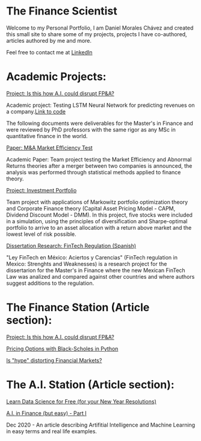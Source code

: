 # The Finance Scientist

Welcome to my Personal Portfolio, I am Daniel Morales Chávez and created this small site to share some of my projects, projects I have co-authored, articles authored by me and more.

Feel free to contact me at [LinkedIn](https://www.linkedin.com/in/danielmc21/)


# Academic Projects:

[Project: Is this how A.I. could disrupt FP&A?](https://www.linkedin.com/pulse/how-ai-can-disrupt-fpa-daniel-morales-ch%25C3%25A1vez/?trackingId=JMEW36jdR5yCGScGpafuwg%3D%3D)

Academic project: Testing LSTM Neural Network for predicting revenues on a company.[Link to code](https://github.com/danielmc21/thefinancescientist/blob/main/LSTM%20CNN/Walmart.ipynb)

The following documents were deliverables for the Master's in Finance and were reviewed by PhD professors with the same rigor as any MSc in quantitative finance in the world.

[Paper: M&A Market Efficiency Test](https://github.com/danielmc21/thefinancescientist/blob/main/M%26A%20Market%20Efficiency%20Paper.pdf)

Academic Paper: Team project testing the Market Efficiency and Abnormal Returns theories after a merger between two companies is announced, the analysis was performed through statistical methods applied to finance theory.

[Project: Investment Portfolio](https://github.com/danielmc21/thefinancescientist/blob/main/Investments%20Portfolio%20project.pdf)

Team project with applications of Markowitz portfolio optimization theory and Corporate Finance theory (Capital Asset Pricing Model - CAPM, Dividend Discount Model - DMM). In this project, five stocks were included in a simulation, using the principles of diversification and Sharpe-optimal portfolio to arrive to an asset allocation with a return above market and the lowest level of risk possible.

[Dissertation Research: FinTech Regulation (Spanish)](https://github.com/danielmc21/thefinancescientist/blob/main/Ley%20FinTech-%20Aciertos%20y%20Carencias.pdf)

"Ley FinTech en México: Aciertos y Carencias" (FinTech regulation in Mexico: Strenghts and Weaknesses) is a research project for the dissertarion for the Master's in Finance where the new Mexican FinTech Law was analized and compared against other countries and where authors suggest additions to the regulation.

# The Finance Station (Article section): 

[Project: Is this how A.I. could disrupt FP&A?](https://www.linkedin.com/pulse/how-ai-can-disrupt-fpa-daniel-morales-ch%25C3%25A1vez/?trackingId=JMEW36jdR5yCGScGpafuwg%3D%3D)

[Pricing Options with Black-Scholes in Python](https://www.linkedin.com/pulse/pricing-options-black-scholes-python-daniel-morales-ch%25C3%25A1vez/?trackingId=gdZxdAD9lEEb1mnm7LtsZw%3D%3D)

[Is "hype" distorting Financial Markets?](https://www.linkedin.com/pulse/hype-distorting-financial-markets-daniel-morales-ch%25C3%25A1vez)

# The A.I. Station (Article section): 

[Learn Data Science for Free (for your New Year Resolutions)](https://www.linkedin.com/pulse/learn-data-science-free-your-new-year-resolutions-morales-ch%25C3%25A1vez)

[A.I. in Finance (but easy) - Part I](https://www.linkedin.com/pulse/ai-finance-easy-part-i-daniel-morales-chávez/)

Dec 2020 - An article describing Artifitial Intelligence and Machine Learning in easy terms and real life examples. 
